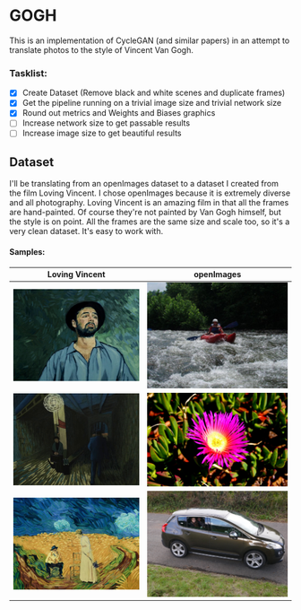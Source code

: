 # GOGH

This is an implementation of CycleGAN (and similar papers) in an attempt to translate photos to the style of Vincent Van Gogh.

### Tasklist:

- [x] Create Dataset (Remove black and white scenes and duplicate frames)
- [x] Get the pipeline running on a trivial image size and trivial network size
- [x] Round out metrics and Weights and Biases graphics
- [ ] Increase network size to get passable results
- [ ] Increase image size to get beautiful results

## Dataset

I'll be translating from an openImages dataset to a dataset I created from the film Loving Vincent.
I chose openImages because it is extremely diverse and all photography.
Loving Vincent is an amazing film in that all the frames are hand-painted. Of course they're not painted by Van Gogh himself, but the style is on point.
All the frames are the same size and scale too, so it's a very clean dataset. It's easy to work with.

#### Samples:
Loving Vincent |  openImages
:-------------------------:|:-------------------------:
![](imgs/frame49250.jpg)  |  ![](imgs/0a0b3287f3246d49.jpg)
![](imgs/frame13278.jpg)  |  ![](imgs/0a6c95dd96e2318c.jpg)
![](imgs/frame99700.jpg)  |  ![](imgs/0a6f2cd486011383.jpg)

